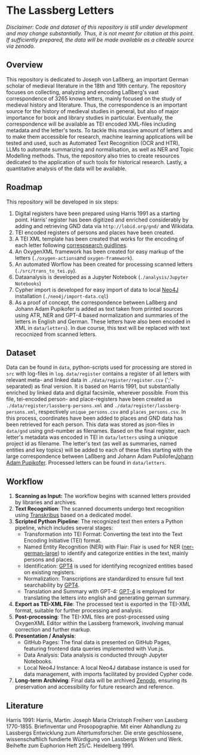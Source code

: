 # The Lassberg Letters
*Disclaimer: Code and dataset of this repository is still under development and may change substantially. Thus, it is not meant for citation at this point. If sufficiently prepared, the data will be made available as a citeable source via zenodo.*

## Overview
This repository is dedicated to Joseph von Laßberg, an important German scholar of medieval literature in the 18th and 19th century. The repository focuses on collecting, analyzing and encoding Laßberg's vast correspondence of 3265 known letters, mainly focused on the study of medieval history and literature. Thus, the correspondence is an important source for the history of medieval studies in general, but also of major importance for book and library studies in particular. Eventually, the correspondence will be available as TEI encoded XML-files including metadata and the letter's texts. To tackle this massive amount of letters and to make them accessible for research, machine learning applications will be tested and used, such as Automated Text Recognition (OCR and HTR), LLMs to automate summarizing and normalisation, as well as NER and Topic Modelling methods. Thus, the repository also tries to create resources dedicated to the application of such tools for historical research. Lastly, a quantitative analysis of the data will be available. 

## Roadmap
This repository will be developed in six steps:
1. Digital registers have been prepared using Harris 1991 as a starting point. Harris' register has been digitized and enriched considerably by adding and retrieving GND data via `http://lobid.org/gnd/` and Wikidata.
2. TEI encoded registers of persons and places have been created. 
3. A TEI XML template has been created that works for the encoding of each letter following [correspsearch guidlines](https://correspsearch.net/de/dokumentation.html).
4. An OxygenXML framework has been created for easy markup of the letters (`./oxygen-actions`and `oxygen-framework`).
6. An automated Worflow has been created for processing scanned letters (`./src/trans_to_tei.py`).
7. Dataanalysis is developed as a Jupyter Notebook (`./analysis/Jupyter Notebooks`)
8. Cypher import is developed for easy import of data to local [Neo4J](https://neo4j.com) installation (`./neo4j/import-data.cql`)
9. As a proof of concept, the correspondence between Laßberg and Johann Adam Pupikofer is added as text taken from printed sources using ATR, NER and GPT-4 based normalization and summaries of the letters in English and German. These letters have also been encoded in XML in `data/letters`). In due course, this text will be replaced with text recocnized from scanned letters.

## Dataset
Data can be found in `data`, python-scripts used for processing are stored in `src` with log-files in `log`. `data/register` contains a register of all letters with relevant meta- and linked data in `./data/register/register.csv` (';'-separated) as final version. It is based on Harris 1991, but substantially enriched by linked data and digital facsimile, wherever possible. From this file, tei-encoded person- and place-registers have been created as `./data/register/lassberg-persons.xml` and `./data/register/lassberg-persons.xml`, respectively `unique_persons.csv` and `places_persons.csv`. In this process, coordinates have been added to places and GND data has been retrieved for each person. This data was stored as json-files in `data/gnd` using gnd-number as filenames. Based on the final register, each letter's metadata was encoded in TEI in `data/letters` using a uniqque project id as filename. The letter's text (as well as summaries, named entities and key topics) will be added to each of these files starting with the large correspondence between Laßberg and Johann Adam Pubilofer[Johann Adam Pupikofer](https://de.wikipedia.org/wiki/Johann_Adam_Pupikofer). Processed letters can be found in `data/letters`.

## Workflow
1. **Scanning as Input:** The workflow begins with scanned letters provided by libraries and archives.
2. **Text Recognition**: The scanned documents undergo text recognition using [Transkribus](https://readcoop.eu/de/transkribus/) based on a dedicated model.
3. **Scripted Python Pipeline**: The recognized text then enters a Python pipeline, which includes several stages:
    * Transformation into TEI Format: Converting the text into the Text Encoding Initiative (TEI) format.
    * Named Entity Recognition (NER) with Flair: Flair is used for NER ([ner-german-large](https://huggingface.co/flair/ner-german-large)) to identify and categorize entities in the text, mainly persons and places. 
    * Identification: [GPT4](https://platform.openai.com/docs/models/gpt-4-and-gpt-4-turbo) is used for identifying recognized entities based on existing registers.    
    * Normalization: Transcriptions are standardized to ensure full text searchability by [GPT4](https://platform.openai.com/docs/models/gpt-4-and-gpt-4-turbo).
    * Translation and Summary with GPT-4: [GPT-4](https://platform.openai.com/docs/models/gpt-4-and-gpt-4-turbo) is employed for translating the letters into english and generating german summary.
4. **Export as TEI-XML File**: The processed text is exported in the TEI-XML format, suitable for further processing and analysis.
5. **Post-processing**: The TEI-XML files are post-processed using OxygenXML Editor within the Lassberg framework, involving manual correction and further markup.
6. **Presentation / Analysis**:
    * GitHub Pages: The final data is presented on GitHub Pages, featuring frontend data queries implemented with Vue.js.
    * Data Analysis: Data analysis is conducted through Jupyter Notebooks.
    * Local Neo4J Instance: A local Neo4J database instance is used for data management, with imports facilitated by provided Cypher code.
7. **Long-term Archiving**: Final data will be archived [Zenodo](https://zenodo.org/), ensuring its preservation and accessibility for future research and reference.

## Literature
Harris 1991: Harris, Martin: Joseph Maria Christoph Freiherr von Lassberg 1770-1855. Briefinventar und Prosopographie. Mit einer Abhandlung zu Lassbergs Entwicklung zum Altertumsforscher. Die erste geschlossene, wissenschaftlich fundierte Würdigung von Lassbergs Wirken und Werk. Beihefte zum Euphorion Heft 25/C. Heidelberg 1991.
